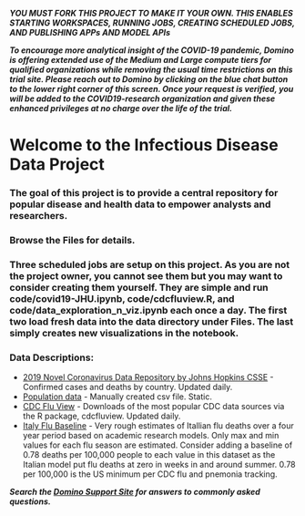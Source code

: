 ***YOU MUST FORK THIS PROJECT TO MAKE IT YOUR OWN. THIS ENABLES STARTING WORKSPACES, RUNNING JOBS, CREATING SCHEDULED JOBS, AND PUBLISHING APPs AND MODEL APIs***

***To encourage more analytical insight of the COVID-19 pandemic, Domino is offering extended use of the Medium and Large compute 
tiers for qualified organizations while removing the usual time restrictions on this trial site. Please reach out to Domino by 
clicking on the blue chat button to the lower right corner of this screen. Once your request is verified, you will be added to 
the COVID19-research organization and given these enhanced privileges at no charge over the life of the trial.***

# Welcome to the Infectious Disease Data Project

### The goal of this project is to provide a central repository for popular disease and health data to empower analysts and researchers.

### Browse the Files for details.

### Three scheduled jobs are setup on this project. As you are not the project owner, you cannot see them but you may want to consider creating them yourself. They are simple and run code/covid19-JHU.ipynb, code/cdcfluview.R, and  code/data_exploration_n_viz.ipynb each once a day. The first two load fresh data into the data directory under Files. The last simply creates new visualizations in the notebook.

### Data Descriptions:

- [2019 Novel Coronavirus Data Repository by Johns Hopkins CSSE](https://github.com/CSSEGISandData/COVID-19) - Confirmed cases and 
deaths by country. Updated daily.
- [Population data](https://www.worldometers.info/world-population/population-by-country/) - Manually created csv file. Static.
- [CDC Flu View](https://cran.r-project.org/web/packages/cdcfluview/index.html) - Downloads of the most popular CDC data 
sources via the R package, cdcfluview. Updated daily.
- [Italy Flu Baseline](https://www.sciencedirect.com/science/article/pii/S1201971219303285#tbl0015) - Very rough estimates
of Itallian flu deaths over a four year period based on academic research models. Only max and min values for each flu
season are estimated. Consider adding a baseline of 0.78 deaths per 100,000 people to each value in this dataset as the 
Italian model put flu deaths at zero in weeks in and around summer. 0.78 per 100,000 is the US minimum per CDC flu and pnemonia
tracking.

***Search the [Domino Support Site](https://docs.dominodatalab.com/en/4.0/) for answers to commonly asked questions.***
